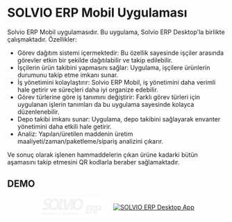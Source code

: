 # SOLVIO ERP Mobil Uygulaması

Solvio ERP Mobil uygulamasıdır. Bu uygulama, Solvio ERP Desktop'la birlikte çalışmaktadır.
Özellikler:

- Görev dağıtım sistemi içermektedir: Bu özellik sayesinde işçiler arasında görevler etkin bir şekilde dağıtılabilir ve takip edilebilir.
- İşçilerin ürün takibini yapmasını sağlar: Uygulama, işçilere ürünlerin durumunu takip etme imkanı sunar.
- İş yönetimini kolaylaştırır: Solvio ERP Mobil, iş yönetimini daha verimli hale getirir ve süreçleri daha iyi organize edebilir.
- Görev türlerine göre iş tanımını değiştirir: Farklı görev türleri için uygulanan işlerin tanımları da bu uygulama sayesinde kolayca düzenlenebilir.
- Depo takibi imkanı sunar: Uygulama, depo takibini sağlayarak envanter yönetimini daha etkili hale getirir.
- Analiz: Yapılan/üretilen maddenin üretim maaliyeti/zaman/paketleme/sipariş analizini çıkarır.

Ve sonuç olarak işlenen hammaddelerin çıkan ürüne kadarki bütün aşamasını takip etmesini QR kodlarla beraber sağlamaktadır.

## DEMO
<div style="display: flex; justify-content: center; align-items: center;">
  <a title="SOLVIO ERP Mobile App" href="https://www.youtube.com/watch?v=cUIE73fStfI" target="_blank" style="margin-right: 20px;">
    <img src="https://github.com/tozlukozmos/enterprise_resource_planning/blob/main/assets/images/logo.png?raw=true" alt="SOLVIO ERP Mobile App" style="max-height: 100px;">
  </a>
  <a title="SOLVIO ERP Desktop App" href="https://www.youtube.com/watch?v=PeQidE56mFg" target="_blank">
    <img src="https://firebasestorage.googleapis.com/v0/b/my-first-project-5d32d.appspot.com/o/1690022865829?alt=media&token=a3503cda-c848-494d-90f8-5e23e3bfea2f" alt="SOLVIO ERP Desktop App" style="max-height: 100px;">
  </a>
</div>









